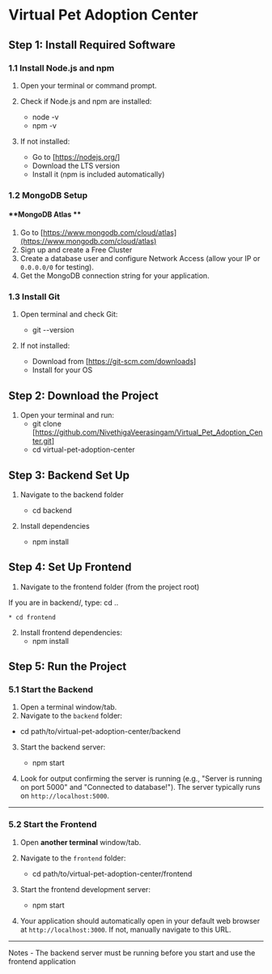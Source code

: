#  Virtual Pet Adoption Center 

##  Step 1: Install Required Software

### 1.1 Install Node.js and npm

1.  Open your terminal or command prompt.
2.  Check if Node.js and npm are installed:
    * node -v
    * npm -v
    
3.  If not installed:
    *   Go to [https://nodejs.org/]
    *   Download the LTS version
    *   Install it (npm is included automatically)


### 1.2 MongoDB Setup

####  **MongoDB Atlas **

1.  Go to [https://www.mongodb.com/cloud/atlas](https://www.mongodb.com/cloud/atlas)
2.  Sign up and create a Free Cluster
3.  Create a database user and configure Network Access (allow your IP or `0.0.0.0/0` for testing).
4.  Get the MongoDB connection string for your application.


###  1.3 Install Git

1.  Open terminal and check Git:
    
    * git --version
   
2.  If not installed:
    *   Download from [https://git-scm.com/downloads]
    *   Install for your OS


## Step 2: Download the Project

1.  Open your terminal and run:
    * git clone [https://github.com/NivethigaVeerasingam/Virtual_Pet_Adoption_Center.git]
    * cd virtual-pet-adoption-center
   

## Step 3: Backend Set Up

1.  Navigate to the backend folder
    * cd backend
    
2.  Install dependencies
    * npm install
    

##  Step 4: Set Up Frontend

1.  Navigate to the frontend folder (from the project root)
   
   If you are in backend/, type: cd ..

    * cd frontend
   
2.  Install frontend dependencies:
    * npm install
    

##  Step 5: Run the Project

###  5.1 Start the Backend

1.  Open a terminal window/tab.
2.  Navigate to the `backend` folder:
    
   * cd path/to/virtual-pet-adoption-center/backend
   
3.  Start the backend server:
      * npm start
   
4.  Look for output confirming the server is running (e.g., "Server is running on port 5000" and "Connected to database!"). The server typically runs on `http://localhost:5000`.

---

###  5.2 Start the Frontend

1.  Open **another terminal** window/tab.
2.  Navigate to the `frontend` folder:
    
    * cd path/to/virtual-pet-adoption-center/frontend
    
3.  Start the frontend development server:
    
    * npm start
    
4.  Your application should automatically open in your default web browser at `http://localhost:3000`. If not, manually navigate to this URL.

---

Notes - The backend server must be running before you start and use the frontend application

